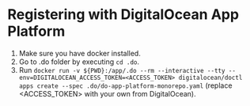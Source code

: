 # Registering with DigitalOcean App Platform
1. Make sure you have docker installed.
2. Go to .do folder by executing `cd .do`.
3. Run `docker run -v ${PWD}:/app/.do --rm --interactive --tty --env=DIGITALOCEAN_ACCESS_TOKEN=<ACCESS_TOKEN> digitalocean/doctl apps create --spec .do/do-app-platform-monorepo.yaml` (replace <ACCESS_TOKEN> with your own from DigitalOcean).
